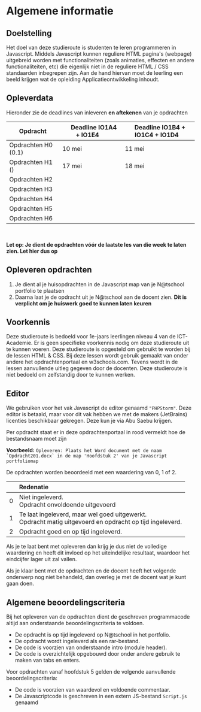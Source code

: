 # Algemene informatie

## Doelstelling
Het doel van deze studieroute is studenten te leren programmeren in Javascript. Middels Javascript kunnen reguliere HTML pagina's (webpage) uitgebreid worden met functionaliteiten (zoals animaties, effecten en andere functionaliteiten, etc) die eigenlijk niet in de reguliere HTML / CSS standaarden inbegrepen zijn.
Aan de hand hiervan moet de leerling een beeld krijgen wat de opleiding Applicatieontwikkeling inhoudt. 

## Opleverdata
Hieronder zie de deadlines van inleveren **en aftekenen** van je opdrachten

|Opdracht              | &nbsp; &nbsp; Deadline **IO1A4** + **IO1E4** &nbsp; &nbsp;  | &nbsp; Deadline **IO1B4** + **IO1C4** + **IO1D4** &nbsp;|
|--------------------  |--------------- | --------- |
| Opdrachten H0 (0.1) | 10 mei | 11 mei |
| Opdrachten H1 () | 17 mei | 18 mei |
| Opdrachten H2 |  | |
| Opdrachten H3 |  | |
| Opdrachten H4 |  | |
| Opdrachten H5 |  | |
| Opdrachten H6 |  | |

<br> 

**Let op: Je dient de opdrachten vóór de laatste les van die week te laten zien. Let hier dus op** 

## Opleveren opdrachten
1. Je dient al je huisopdrachten in de Javascript map van je N@tschool portfolio te plaatsen
2. Daarna laat je de opdracht uit je N@tschool aan de docent zien. **Dit is verplicht om je huiswerk goed te kunnen laten keuren**


## Voorkennis
Deze studieroute is bedoeld voor 1e-jaars leerlingen niveau 4 van de ICT-Academie. Er is geen specifieke voorkennis nodig om deze studieroute uit te kunnen voeren. Deze studieroute is opgesteld om gebruikt te worden bij de lessen HTML & CSS. Bij deze lessen wordt gebruik gemaakt van onder andere het opdrachtenportaal en w3schools.com. Tevens wordt in de lessen aanvullende uitleg gegeven door de docenten. Deze studieroute is niet bedoeld om zelfstandig door te kunnen werken.


## Editor
We gebruiken voor het vak Javascript de editor genaamd `"PHPStorm"`. 
Deze editor is betaald, maar voor dit vak hebben we met de makers (JetBrains) licenties beschikbaar gekregen. Deze kun je via Abu Saebu krijgen.


Per opdracht staat er in deze opdrachtenportaal in rood vermeldt hoe de bestandsnaam moet zijn

**Voorbeeld:**
``Opleveren: Plaats het Word document met de naam `Opdracht201.docx` in de map 'Hoofdstuk 2' van je Javascript portfoliomap``

De opdrachten worden beoordeeld met een waardering van 0, 1 of 2.

<table><thead>
<tr>
<th></th>
<th align="left">Redenatie</th>
</tr>
</thead><tbody>
<tr>
<td>0</td>
<td align="left">Niet ingeleverd.    <br>Opdracht onvoldoende uitgevoerd</td>
</tr>
<tr>
<td>1</td>
<td align="left">Te laat ingeleverd, maar wel goed uitgewerkt.<br>Opdracht matig uitgevoerd en opdracht op tijd ingeleverd.</td>
</tr>
<tr>
<td>2</td>
<td align="left">Opdracht goed en op tijd ingeleverd.</td>
</tr>
</tbody></table>

Als je te laat bent met opleveren dan krijg je dus niet de volledige waardering en heeft dit invloed op het uiteindelijke resultaat, waardoor het eindcijfer lager uit zal vallen.

Als je klaar bent met de opdrachten en de docent heeft het volgende onderwerp nog niet behandeld, dan overleg je met de docent wat je kunt gaan doen.


## Algemene beoordelingscriteria

Bij het opleveren van de opdrachten dient de geschreven programmacode altijd aan onderstaande beoordelingscriteria te voldoen.
*	De opdracht is op tijd ingeleverd op N@tschool in het portfolio.
*	De opdracht wordt ingeleverd als een rar-bestand.
*	De code is voorzien van onderstaande intro (module header). 
*	De code is overzichtelijk opgebouwd door onder andere gebruik te maken van tabs en enters.
 
Voor opdrachten vanaf hoofdstuk 5 gelden de volgende aanvullende beoordelingscriteria:
 
*	De code is voorzien van waardevol en voldoende commentaar.
*	De Javascriptcode is geschreven in een extern JS-bestand `Script.js` genaamd